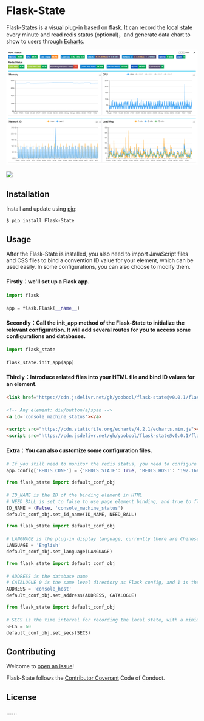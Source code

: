 # Flask-State

Flask-States is a visual plug-in based on flask. It can record the local state every minute and read redis status (optional)，and generate data chart to show to users through [Echarts](https://github.com/apache/incubator-echarts).

![](https://github.com/yoobool/flask-state/blob/master/examples/static/flask_state.png)

[![](https://img.shields.io/badge/license-BSD-green)](https://github.com/yoobool/flask-state/blob/master/LICENSE)



## Installation
Install and update using [pip](https://pip.pypa.io/en/stable/quickstart/):
```
$ pip install Flask-State
```


## Usage

After the Flask-State is installed, you also need to import JavaScript files and CSS files to bind a convention ID value for your element, which can be used easily. In some configurations, you can also choose to modify them.


#### Firstly：we'll set up a Flask app.
```python
import flask

app = flask.Flask(__name__)
```

#### Secondly：Call the init_app method of the Flask-State to initialize the relevant configuration. It will add several routes for you to access some configurations and databases.
```python
import flask_state

flask_state.init_app(app)
```

#### Thirdly：Introduce related files into your HTML file and bind ID values for an element.
```html
<link href="https://cdn.jsdelivr.net/gh/yoobool/flask-state@v0.0.1/flask_state/static/flask_state.css" rel="stylesheet">

<!-- Any element: div/button/a/span -->
<a id='console_machine_status'></a>

<script src="https://cdn.staticfile.org/echarts/4.2.1/echarts.min.js"></script>
<script src="https://cdn.jsdelivr.net/gh/yoobool/flask-state@v0.0.1/flask_state/static/flask_state.js"></script>
```

#### Extra：You can also customize some configuration files.
```python
# If you still need to monitor the redis status, you need to configure your redis status on the Flask app
app.config['REDIS_CONF'] = {'REDIS_STATE': True, 'REDIS_HOST': '192.168.1.2', 'REDIS_PORT':16379, 'REDIS_PASSWORD': 'fish09'}
```

```python
from flask_state import default_conf_obj

# ID_NAME is the ID of the binding element in HTML
# NEED_BALL is set to false to use page element binding, and true to float ball binding
ID_NAME = (False, 'console_machine_status')
default_conf_obj.set_id_name(ID_NAME, NEED_BALL)
```

```python
from flask_state import default_conf_obj

# LANGUAGE is the plug-in display language, currently there are Chinese，English
LANGUAGE = 'English'
default_conf_obj.set_language(LANGUAGE)
```

```python
from flask_state import default_conf_obj

# ADDRESS is the database name
# CATALOGUE 0 is the same level directory as Flask config, and 1 is the superior directory of Flask config
ADDRESS = 'console_host'
default_conf_obj.set_address(ADDRESS, CATALOGUE)
```

```python
from flask_state import default_conf_obj

# SECS is the time interval for recording the local state, with a minimum interval of 10 seconds
SECS = 60
default_conf_obj.set_secs(SECS)
```



## Contributing
Welcome to [open an issue](https://github.com/yoobool/flask-state/issues/new)!

Flask-State follows the [Contributor Covenant](https://www.contributor-covenant.org/version/1/3/0/code-of-conduct/) Code of Conduct.


## License
#### ......